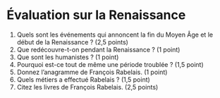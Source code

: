 # Évaluation sur la Renaissance

1. Quels sont les événements qui annoncent la fin du Moyen Âge et le début de la Renaissance ? (2,5 points)
2.  Que redécouvre-t-on pendant la Renaissance ? (1 point)
3. Que sont les humanistes ? (1 point)
4. Pourquoi est-ce tout de même une période troublée ? (1,5 point)
5. Donnez l’anagramme de François Rabelais. (1 point)
6. Quels métiers a effectué Rabelais ? (1,5 point)
7. Citez les livres de François Rabelais. (2,5 points)